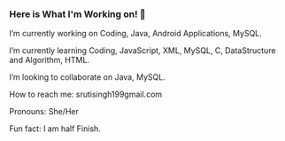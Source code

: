 ### Here is What I'm Working on! 👋


 I’m currently working on Coding, Java, Android Applications, MySQL.
 
 I’m currently learning Coding, JavaScript, XML, MySQL, C, DataStructure and Algorithm, HTML. 
 
 I’m looking to collaborate on Java, MySQL.

 How to reach me: srutisingh199gmail.com 
 
 Pronouns: She/Her
 
 Fun fact: I am half Finish.

